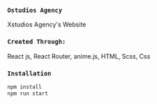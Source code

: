 ### `Ostudios Agency`

Xstudios Agency's Website

### `Created Through:`

React js,
React Router,
anime.js,
HTML, Scss, Css

### `Installation`

```bash
npm install
npm run start
```
